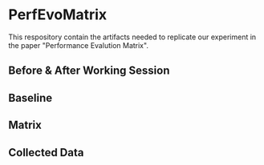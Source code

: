 # PerfEvoMatrix
This respository contain the artifacts needed to replicate our experiment in the paper "Performance Evalution Matrix".


## Before & After Working Session



## Baseline



## Matrix



## Collected Data